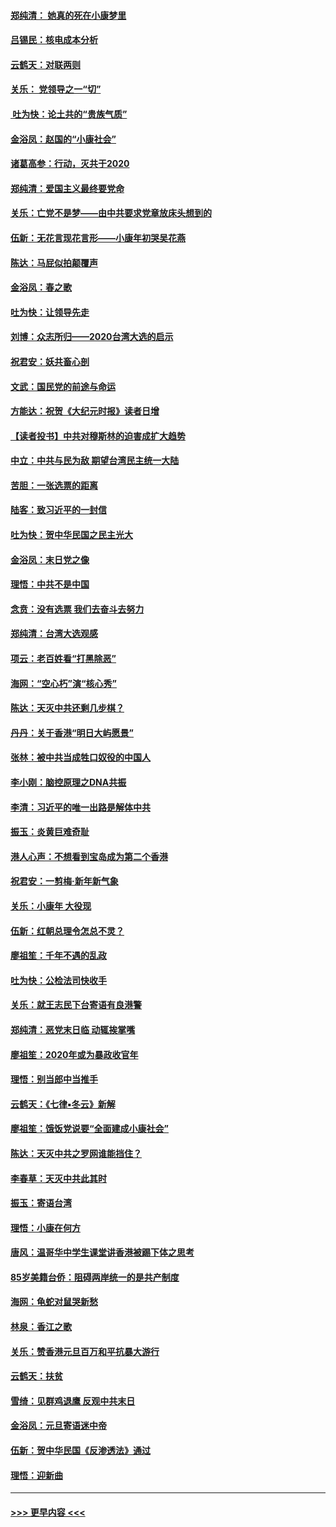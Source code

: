 #### [郑纯清： 她真的死在小康梦里](../pages/nsc993/n11806623.md?t=01201722) 
#### [吕锡民：核电成本分析](../pages/nsc993/n11806284.md?t=01201722) 
#### [云鹤天：对联两则](../pages/nsc993/n11805957.md?t=01201722) 
#### [关乐： 党领导之一“切”](../pages/nsc993/n11804505.md?t=01201722) 
#### [ 吐为快：论土共的“贵族气质”](../pages/nsc993/n11804490.md?t=01201722) 
#### [金浴凤：赵国的“小康社会”](../pages/nsc993/n11804452.md?t=01201722) 
#### [诸葛高参：行动，灭共于2020](../pages/nsc993/n11804120.md?t=01201722) 
#### [郑纯清：爱国主义最终要党命](../pages/nsc993/n11802197.md?t=01201722) 
#### [关乐：亡党不是梦——由中共要求党章放床头想到的](../pages/nsc993/n11802156.md?t=01201722) 
#### [伍新：无花言现花言形——小康年初哭吴花燕](../pages/nsc993/n11800044.md?t=01201722) 
#### [陈达：马屁似拍颠覆声](../pages/nsc993/n11800010.md?t=01201722) 
#### [金浴凤：春之歌](../pages/nsc993/n11797687.md?t=01201722) 
#### [吐为快：让领导先走](../pages/nsc993/n11797512.md?t=01201722) 
#### [刘博：众志所归——2020台湾大选的启示](../pages/nsc993/n11796878.md?t=01201722) 
#### [祝君安：妖共畜心剖](../pages/nsc993/n11794273.md?t=01201722) 
#### [文武：国民党的前途与命运](../pages/nsc993/n11794198.md?t=01201722) 
#### [方能达：祝贺《大纪元时报》读者日增](../pages/nsc993/n11793807.md?t=01201722) 
#### [【读者投书】中共对穆斯林的迫害成扩大趋势](../pages/nsc993/n11791371.md?t=01201722) 
#### [中立：中共与民为敌 期望台湾民主统一大陆](../pages/nsc993/n11790392.md?t=01201722) 
#### [苦胆：一张选票的距离](../pages/nsc993/n11788914.md?t=01201722) 
#### [陆客：致习近平的一封信](../pages/nsc993/n11788867.md?t=01201722) 
#### [吐为快：贺中华民国之民主光大](../pages/nsc993/n11788618.md?t=01201722) 
#### [金浴凤：末日党之像](../pages/nsc993/n11787475.md?t=01201722) 
#### [理悟：中共不是中国](../pages/nsc993/n11787463.md?t=01201722) 
#### [念贲：没有选票  我们去奋斗去努力](../pages/nsc993/n11787398.md?t=01201722) 
#### [郑纯清：台湾大选观感](../pages/nsc993/n11786210.md?t=01201722) 
#### [项云：老百姓看“打黑除恶”](../pages/nsc993/n11785398.md?t=01201722) 
#### [海网：“空心朽”演“核心秀”](../pages/nsc993/n11783874.md?t=01201722) 
#### [陈达：天灭中共还剩几步棋？](../pages/nsc993/n11783719.md?t=01201722) 
#### [丹丹：关于香港“明日大屿愿景”](../pages/nsc993/n11783273.md?t=01201722) 
#### [张林：被中共当成牲口奴役的中国人](../pages/nsc993/n11782397.md?t=01201722) 
#### [李小刚：脑控原理之DNA共振](../pages/nsc993/n11780962.md?t=01201722) 
#### [李清：习近平的唯一出路是解体中共](../pages/nsc993/n11780866.md?t=01201722) 
#### [振玉：炎黄巨难奇耻](../pages/nsc993/n11779632.md?t=01201722) 
#### [港人心声：不想看到宝岛成为第二个香港](../pages/nsc993/n11778817.md?t=01201722) 
#### [祝君安：一剪梅‧新年新气象](../pages/nsc993/n11776340.md?t=01201722) 
#### [关乐：小康年 大役现](../pages/nsc993/n11774213.md?t=01201722) 
#### [伍新：红朝总理令怎总不灵？](../pages/nsc993/n11770813.md?t=01201722) 
#### [廖祖笙：千年不遇的乱政](../pages/nsc993/n11770373.md?t=01201722) 
#### [吐为快：公检法司快收手](../pages/nsc993/n11770359.md?t=01201722) 
#### [关乐：就王志民下台寄语有良港警](../pages/nsc993/n11769903.md?t=01201722) 
#### [郑纯清：恶党末日临 动辄挨掌嘴](../pages/nsc993/n11769356.md?t=01201722) 
#### [廖祖笙：2020年或为暴政收官年](../pages/nsc993/n11768216.md?t=01201722) 
#### [理悟：别当郎中当推手](../pages/nsc993/n11768243.md?t=01201722) 
#### [云鹤天：《七律▪冬云》新解](../pages/nsc993/n11768204.md?t=01201722) 
#### [廖祖笙：饿饭党说要“全面建成小康社会”](../pages/nsc993/n11767482.md?t=01201722) 
#### [陈达：天灭中共之罗网谁能挡住？](../pages/nsc993/n11767465.md?t=01201722) 
#### [李春草：天灭中共此其时](../pages/nsc993/n11767452.md?t=01201722) 
#### [振玉：寄语台湾](../pages/nsc993/n11767432.md?t=01201722) 
#### [理悟：小康在何方](../pages/nsc993/n11767394.md?t=01201722) 
#### [唐风：温哥华中学生课堂讲香港被踢下体之思考](../pages/nsc993/n11766848.md?t=01201722) 
#### [85岁美籍台侨：阻碍两岸统一的是共产制度](../pages/nsc993/n11765043.md?t=01201722) 
#### [海网：龟蛇对鼠哭新愁](../pages/nsc993/n11764895.md?t=01201722) 
#### [林泉：香江之歌](../pages/nsc993/n11764415.md?t=01201722) 
#### [关乐：赞香港元旦百万和平抗暴大游行](../pages/nsc993/n11764382.md?t=01201722) 
#### [云鹤天：扶贫](../pages/nsc993/n11764245.md?t=01201722) 
#### [雪绮：见群鸡退鹰  反观中共末日](../pages/nsc993/n11762112.md?t=01201722) 
#### [金浴凤：元旦寄语迷中帝](../pages/nsc993/n11761788.md?t=01201722) 
#### [伍新：贺中华民国《反渗透法》通过](../pages/nsc993/n11761994.md?t=01201722) 
#### [理悟：迎新曲](../pages/nsc993/n11761152.md?t=01201722) 

----
#### [ >>> 更早内容 <<< ](../indexes/nsc993-earlier.md)
